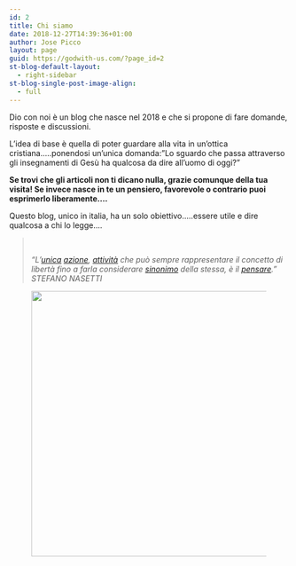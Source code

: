 ```yaml
---
id: 2
title: Chi siamo
date: 2018-12-27T14:39:36+01:00
author: Jose Picco
layout: page
guid: https://godwith-us.com/?page_id=2
st-blog-default-layout:
  - right-sidebar
st-blog-single-post-image-align:
  - full
---
```

Dio con noi è un blog che nasce nel 2018 e che si propone di fare domande, risposte e discussioni.

L&#8217;idea di base è quella di poter guardare alla vita in un&#8217;ottica cristiana&#8230;..ponendosi un&#8217;unica domanda:&#8221;Lo sguardo che passa attraverso gli insegnamenti di Gesù ha qualcosa da dire all&#8217;uomo di oggi?&#8221;

**Se trovi che gli articoli non ti dicano nulla, grazie comunque della tua visita! Se invece nasce in te un pensiero, favorevole o contrario puoi esprimerlo liberamente&#8230;.**

Questo blog, unico in italia, ha un solo obiettivo&#8230;..essere utile e dire qualcosa a chi lo legge&#8230;.

<blockquote class="wp-block-quote">
  <p>
    <br />
  </p>
  
  <cite>“L&#8217;<a href="https://www.frasicelebri.it/argomento/originalit%C3%A0/">unica</a>&nbsp;<a href="https://www.frasicelebri.it/argomento/agire/">azione</a>,&nbsp;<a href="https://www.frasicelebri.it/argomento/agire/">attività</a>&nbsp;che può sempre rappresentare il concetto di libertà fino a farla considerare&nbsp;<a href="https://www.frasicelebri.it/argomento/parole/">sinonimo</a>&nbsp;della stessa, è il&nbsp;<a href="https://www.frasicelebri.it/argomento/pensare/">pensare</a>.” <br />STEFANO NASETTI</cite>
</blockquote>

<div class="wp-block-image">
  <figure class="aligncenter is-resized"><img src="https://godwith-us.com/wp-content/uploads/2018/12/24-cervello-umano-640x640.jpg" alt="" class="wp-image-27" width="479" height="479" srcset="https://incercadidio.com/wp-content/uploads/2018/12/24-cervello-umano-640x640.jpg 640w, https://incercadidio.com/wp-content/uploads/2018/12/24-cervello-umano-640x640-150x150.jpg 150w, https://incercadidio.com/wp-content/uploads/2018/12/24-cervello-umano-640x640-300x300.jpg 300w" sizes="(max-width: 479px) 100vw, 479px" /></figure>
</div>